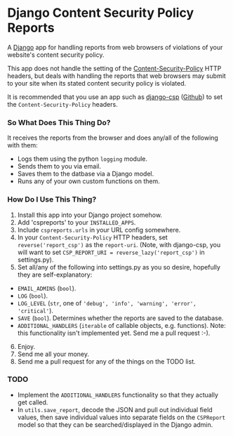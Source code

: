 # Django Content Security Policy Reports

A [Django](https://www.djangoproject.com) app for handling reports from web browsers of violations of your website's content security policy.

This app does not handle the setting of the [Content-Security-Policy](http://en.wikipedia.org/wiki/Content_Security_Policy) HTTP headers, but deals with handling the reports that web browsers may submit to your site when its stated content security policy is violated.

It is recommended that you use an app such as [django-csp](https://pypi.python.org/pypi/django_csp) ([Github](https://github.com/mozilla/django-csp)) to set the `Content-Security-Policy` headers.

### So What Does This Thing Do?

It receives the reports from the browser and does any/all of the following with them:

* Logs them using the python `logging` module.
* Sends them to you via email.
* Saves them to the datbase via a Django model.
* Runs any of your own custom functions on them.


### How Do I Use This Thing?

1. Install this app into your Django project somehow.
2. Add 'cspreports' to your `INSTALLED_APPS`.
3. Include `cspreports.urls` in your URL config somewhere.
4. In your `Content-Security-Policy` HTTP headers, set `reverse('report_csp')` as the `report-uri`.  (Note, with django-csp, you will want to set `CSP_REPORT_URI = reverse_lazy('report_csp')` in settings.py).
5. Set all/any of the following into settings.py as you so desire, hopefully they are self-explanatory:
  * `EMAIL_ADMINS` (`bool`).
  * `LOG` (`bool`).
  * `LOG_LEVEL` (`str`, one of `'debug', 'info', 'warning', 'error', 'critical'`).
  * `SAVE` (`bool`).  Determines whether the reports are saved to the database.
  * `ADDITIONAL_HANDLERS` (`iterable` of callable objects, e.g. functions).  Note: this functionality isn't implemented yet.  Send me a pull request :-).
6. Enjoy.
7. Send me all your money.
8. Send me a pull request for any of the things on the TODO list.


### TODO

* Implement the `ADDITIONAL_HANDLERS` functionality so that they actually get called.
* In `utils.save_report`, decode the JSON and pull out individual field values, then save individual values into separate fields on the `CSPReport` model so that they can be searched/displayed in the Django admin.
